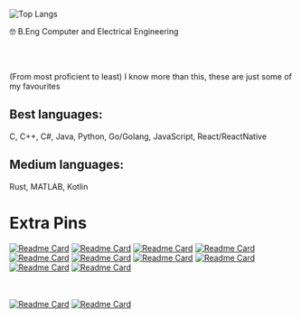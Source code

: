 ![Top Langs](https://github-readme-stats-phi-dusky.vercel.app/api/top-langs/?username=shahmir-k&langs_count=20&layout=compact&theme=dark)

🤓 B.Eng Computer and Electrical Engineering

<br><br>

(From most proficient to least) I know more than this, these are just some of my favourites

## Best languages:

C, C++, C#, Java, Python, Go/Golang, JavaScript, React/ReactNative

## Medium languages:

Rust, MATLAB, Kotlin

# Extra Pins

[![Readme Card](https://github-readme-stats-phi-dusky.vercel.app/api/pin/?username=shahmir-k&repo=ReactNative-WebRTCApp)](https://github.com/shahmir-k/ReactNative-WebRTCApp)
[![Readme Card](https://github-readme-stats-phi-dusky.vercel.app/api/pin/?username=shahmir-k&repo=Bootlogo-Manager-muOS)](https://github.com/shahmir-k/Bootlogo-Manager-muOS)
[![Readme Card](https://github-readme-stats-phi-dusky.vercel.app/api/pin/?username=shahmir-k&repo=webrtc-tutorial-Go-Backend)](https://github.com/shahmir-k/webrtc-tutorial-Go-Backend)
[![Readme Card](https://github-readme-stats-phi-dusky.vercel.app/api/pin/?username=shahmir-k&repo=pionly-stunturn-server-seperate-logging)](https://github.com/shahmir-k/pionly-stunturn-server-seperate-logging)
[![Readme Card](https://github-readme-stats-phi-dusky.vercel.app/api/pin/?username=shahmir-k&repo=PureC-LVGL-v9-SDL2-Example-Without-Display-Driver)](https://github.com/shahmir-k/PureC-LVGL-v9-SDL2-Example-Without-Display-Driver)
[![Readme Card](https://github-readme-stats-phi-dusky.vercel.app/api/pin/?username=shahmir-k&repo=ENGG41X0-Final-Project)](https://github.com/shahmir-k/ENGG41X0-Final-Project)
[![Readme Card](https://github-readme-stats-phi-dusky.vercel.app/api/pin/?username=shahmir-k&repo=radiomaster-tx16s-mods)](https://github.com/shahmir-k/radiomaster-tx16s-mods)
[![Readme Card](https://github-readme-stats-phi-dusky.vercel.app/api/pin/?username=shahmir-k&repo=Eovan-GTS-Carbon-Pro)](https://github.com/shahmir-k/Eovan-GTS-Carbon-Pro)
[![Readme Card](https://github-readme-stats-phi-dusky.vercel.app/api/pin/?username=shahmir-k&repo=ebike)](https://github.com/shahmir-k/ebike)
[![Readme Card](https://github-readme-stats-phi-dusky.vercel.app/api/pin/?username=shahmir-k&repo=ArduinoBlueIris)](https://github.com/shahmir-k/ArduinoBlueIris)

<br><br>
[![Readme Card](https://github-readme-stats-phi-dusky.vercel.app/api/pin/?username=shahmir-k&repo=AutoGarden)](https://github.com/shahmir-k/AutoGarden)
[![Readme Card](https://github-readme-stats-phi-dusky.vercel.app/api/pin/?username=shahmir-k&repo=GrowBox-AutoRefill)](https://github.com/shahmir-k/GrowBox-AutoRefill)

<!--

[![Readme Card](https://github-readme-stats-phi-dusky.vercel.app/api/pin/?username=shahmir-k&repo=github-readme-stats)]()

-->

<!--
**shahmir-k/shahmir-k** is a ✨ _special_ ✨ repository because its `README.md` (this file) appears on your GitHub profile.

Here are some ideas to get you started:

- 🔭 I’m currently working on ...
- 🌱 I’m currently learning ...
- 👯 I’m looking to collaborate on ...
- 🤔 I’m looking for help with ...
- 💬 Ask me about ...
- 📫 How to reach me: ...
- 😄 Pronouns: ...
- ⚡ Fun fact: ...
-->
